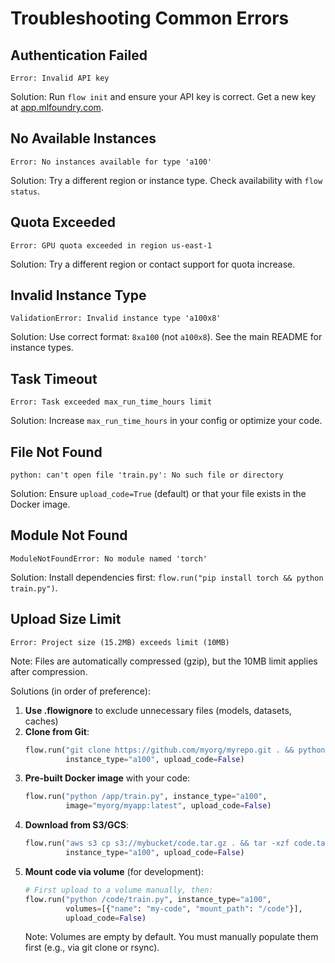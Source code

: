 # Troubleshooting Common Errors

## Authentication Failed
```
Error: Invalid API key
```
Solution: Run `flow init` and ensure your API key is correct. Get a new key at [app.mlfoundry.com](https://app.mlfoundry.com/account/apikeys).

## No Available Instances
```
Error: No instances available for type 'a100'
```
Solution: Try a different region or instance type. Check availability with `flow status`.

## Quota Exceeded
```
Error: GPU quota exceeded in region us-east-1
```
Solution: Try a different region or contact support for quota increase.

## Invalid Instance Type
```
ValidationError: Invalid instance type 'a100x8'
```
Solution: Use correct format: `8xa100` (not `a100x8`). See the main README for instance types.

## Task Timeout
```
Error: Task exceeded max_run_time_hours limit
```
Solution: Increase `max_run_time_hours` in your config or optimize your code.

## File Not Found
```
python: can't open file 'train.py': No such file or directory
```
Solution: Ensure `upload_code=True` (default) or that your file exists in the Docker image.

## Module Not Found
```
ModuleNotFoundError: No module named 'torch'
```
Solution: Install dependencies first: `flow.run("pip install torch && python train.py")`.

## Upload Size Limit
```
Error: Project size (15.2MB) exceeds limit (10MB)
```
Note: Files are automatically compressed (gzip), but the 10MB limit applies after compression.

Solutions (in order of preference):
1. **Use .flowignore** to exclude unnecessary files (models, datasets, caches)
2. **Clone from Git**:
   ```python
   flow.run("git clone https://github.com/myorg/myrepo.git . && python train.py", 
            instance_type="a100", upload_code=False)
   ```
3. **Pre-built Docker image** with your code:
   ```python
   flow.run("python /app/train.py", instance_type="a100",
            image="myorg/myapp:latest", upload_code=False)
   ```
4. **Download from S3/GCS**:
   ```python
   flow.run("aws s3 cp s3://mybucket/code.tar.gz . && tar -xzf code.tar.gz && python train.py",
            instance_type="a100", upload_code=False)
   ```
5. **Mount code via volume** (for development):
   ```python
   # First upload to a volume manually, then:
   flow.run("python /code/train.py", instance_type="a100",
            volumes=[{"name": "my-code", "mount_path": "/code"}],
            upload_code=False)
   ```
   Note: Volumes are empty by default. You must manually populate them first (e.g., via git clone or rsync).